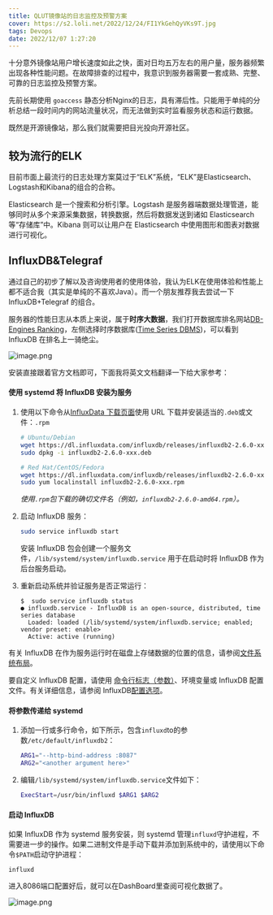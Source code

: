 ```yaml
---
title: QLUT镜像站的日志监控及预警方案
cover: https://s2.loli.net/2022/12/24/FI1YkGehQyVKs9T.jpg
tags: Devops
date: 2022/12/07 1:27:20
---
```


十分意外镜像站用户增长速度如此之快，面对日均五万左右的用户量，服务器频繁出现各种性能问题。在故障排查的过程中，我意识到服务器需要一套成熟、完整、可靠的日志监控及预警方案。

先前长期使用 `goaccess` 静态分析Nginx的日志，具有滞后性。只能用于单纯的分析总结一段时间内的网站流量状况，而无法做到实时监看服务状态和运行数据。

既然是开源镜像站，那么我们就需要把目光投向开源社区。

## 较为流行的ELK

目前市面上最流行的日志处理方案莫过于“ELK”系统，“ELK”是Elasticsearch、Logstash和Kibana的组合的合称。

Elasticsearch 是一个搜索和分析引擎。Logstash 是服务器端数据处理管道，能够同时从多个来源采集数据，转换数据，然后将数据发送到诸如 Elasticsearch 等“存储库”中。Kibana 则可以让用户在 Elasticsearch 中使用图形和图表对数据进行可视化。

## InfluxDB&Telegraf

通过自己的初步了解以及咨询使用者的使用体验，我认为ELK在使用体验和性能上都不适合我（其实是单纯的不喜欢Java）。而一个朋友推荐我去尝试一下 InfluxDB+Telegraf 的组合。

服务器的性能日志从本质上来说，属于**时序大数据**，我们打开数据库排名网站[DB-Engines Ranking](https://db-engines.com/en/ranking)，左侧选择时序数据库([Time Series DBMS](https://db-engines.com/en/ranking/time+series+dbms))，可以看到 InfluxDB 在排名上一骑绝尘。

![image.png](https://s2.loli.net/2022/12/24/e8RbQm7i2Jj1Kzk.png)

安装直接跟着官方文档即可，下面我将英文文档翻译一下给大家参考：

#### 使用 systemd 将 InfluxDB 安装为服务

1. 使用以下命令从[InfluxData 下载页面](https://portal.influxdata.com/downloads/)使用 URL 下载并安装适当的`.deb`或文件：`.rpm`

   ```sh
   # Ubuntu/Debian
   wget https://dl.influxdata.com/influxdb/releases/influxdb2-2.6.0-xxx.deb
   sudo dpkg -i influxdb2-2.6.0-xxx.deb
   
   # Red Hat/CentOS/Fedora
   wget https://dl.influxdata.com/influxdb/releases/influxdb2-2.6.0-xxx.rpm
   sudo yum localinstall influxdb2-2.6.0-xxx.rpm
   ```

   *使用`.rpm`包下载的确切文件名（例如，`influxdb2-2.6.0-amd64.rpm`）。*

2. 启动 InfluxDB 服务：

   ```sh
   sudo service influxdb start
   ```

   安装 InfluxDB 包会创建一个服务文件，`/lib/systemd/system/influxdb.service` 用于在启动时将 InfluxDB 作为后台服务启动。

3. 重新启动系统并验证服务是否正常运行：

   ```shell
   $  sudo service influxdb status
   ● influxdb.service - InfluxDB is an open-source, distributed, time series database
     Loaded: loaded (/lib/systemd/system/influxdb.service; enabled; vendor preset: enable>
     Active: active (running)
   ```

有关 InfluxDB 在作为服务运行时在磁盘上存储数据的位置的信息，请参阅[文件系统布局](https://docs.influxdata.com/influxdb/v2.6/reference/internals/file-system-layout/?t=Linux#installed-as-a-package)。

要自定义 InfluxDB 配置，请使用 [命令行标志（参数）](https://docs.influxdata.com/influxdb/v2.6/install/?t=Linux#pass-arguments-to-systemd)、环境变量或 InfluxDB 配置文件。有关详细信息，请参阅 InfluxDB[配置选项](https://docs.influxdata.com/influxdb/v2.6/reference/config-options/)。

#### 将参数传递给 systemd

1. 添加一行或多行命令，如下所示，包含`influxd`to的参数`/etc/default/influxdb2`：

   ```sh
   ARG1="--http-bind-address :8087"
   ARG2="<another argument here>"
   ```

2. 编辑`/lib/systemd/system/influxdb.service`文件如下：

   ```sh
   ExecStart=/usr/bin/influxd $ARG1 $ARG2
   ```

#### 启动 InfluxDB

如果 InfluxDB 作为 systemd 服务安装，则 systemd 管理`influxd`守护进程，不需要进一步的操作。如果二进制文件是手动下载并添加到系统中的，请使用以下命令`$PATH`启动守护进程：

```shell
influxd
```

进入8086端口配置好后，就可以在DashBoard里查阅可视化数据了。

![image.png](https://s2.loli.net/2022/12/24/2ybGTCxF6znZQJA.png)